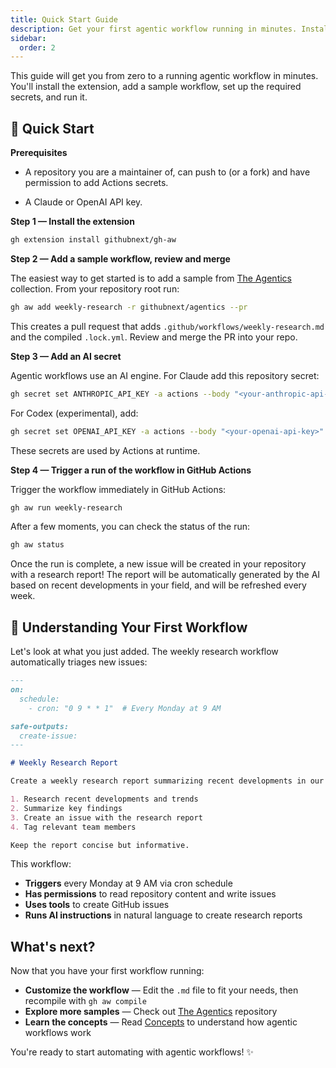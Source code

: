 ```yaml
---
title: Quick Start Guide
description: Get your first agentic workflow running in minutes. Install the extension, add a sample workflow, set up secrets, and run your first AI-powered automation.
sidebar:
  order: 2
---
```


This guide will get you from zero to a running agentic workflow in minutes. You'll install the extension, add a sample workflow, set up the required secrets, and run it.

## 🚀 Quick Start

**Prerequisites**

- A repository you are a maintainer of, can push to (or a fork) and have permission to add Actions secrets.

- A Claude or OpenAI API key. 

**Step 1 — Install the extension**

```bash
gh extension install githubnext/gh-aw
```

**Step 2 — Add a sample workflow, review and merge**

The easiest way to get started is to add a sample from [The Agentics](https://github.com/githubnext/agentics) collection. From your repository root run:

```bash
gh aw add weekly-research -r githubnext/agentics --pr
```

This creates a pull request that adds `.github/workflows/weekly-research.md` and the compiled `.lock.yml`. Review and merge the PR into your repo.

**Step 3 — Add an AI secret**

Agentic workflows use an AI engine. For Claude add this repository secret:

```bash
gh secret set ANTHROPIC_API_KEY -a actions --body "<your-anthropic-api-key>"
```

For Codex (experimental), add:

```bash
gh secret set OPENAI_API_KEY -a actions --body "<your-openai-api-key>"
```

These secrets are used by Actions at runtime.

**Step 4 — Trigger a run of the workflow in GitHub Actions**

Trigger the workflow immediately in GitHub Actions:

```bash
gh aw run weekly-research
```

After a few moments, you can check the status of the run:

```bash
gh aw status
```

Once the run is complete, a new issue will be created in your repository with a research report! The report will be automatically generated by the AI based on recent developments in your field, and will be refreshed every week.

## 📝 Understanding Your First Workflow

Let's look at what you just added. The weekly research workflow automatically triages new issues:

```markdown
---
on:
  schedule:
    - cron: "0 9 * * 1"  # Every Monday at 9 AM

safe-outputs:
  create-issue:
---

# Weekly Research Report

Create a weekly research report summarizing recent developments in our field:

1. Research recent developments and trends
2. Summarize key findings 
3. Create an issue with the research report
4. Tag relevant team members

Keep the report concise but informative.
```

This workflow:
- **Triggers** every Monday at 9 AM via cron schedule
- **Has permissions** to read repository content and write issues
- **Uses tools** to create GitHub issues
- **Runs AI instructions** in natural language to create research reports

## What's next?

Now that you have your first workflow running:

- **Customize the workflow** — Edit the `.md` file to fit your needs, then recompile with `gh aw compile`
- **Explore more samples** — Check out [The Agentics](https://github.com/githubnext/agentics) repository
- **Learn the concepts** — Read [Concepts](/gh-aw/start-here/concepts/) to understand how agentic workflows work

You're ready to start automating with agentic workflows! ✨
